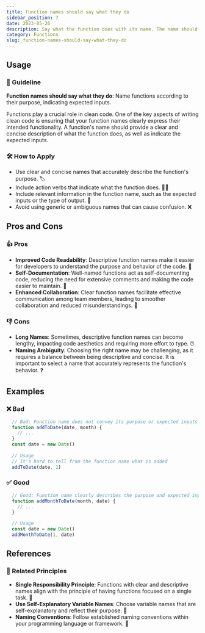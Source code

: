 ```yaml
---
title: Function names should say what they do
sidebar_position: 7
date: 2023-05-26
description: Say what the function does with its name. The name should tell you what it expects as inputs as well.
category: Functions
slug: function-names-should-say-what-they-do
---
```


## Usage

### 📝 Guideline
**Function names should say what they do**: Name functions according to their purpose, indicating expected inputs.

Functions play a crucial role in clean code. One of the key aspects of writing clean code is ensuring that your function names clearly express their intended functionality. A function's name should provide a clear and concise description of what the function does, as well as indicate the expected inputs.

### 🛠️ How to Apply
- Use clear and concise names that accurately describe the function's purpose. 🏷️
- Include action verbs that indicate what the function does. 🏃‍♂️
- Include relevant information in the function name, such as the expected inputs or the type of output. 🔖
- Avoid using generic or ambiguous names that can cause confusion. ❌

## Pros and Cons

### 👍 Pros
- **Improved Code Readability**: Descriptive function names make it easier for developers to understand the purpose and behavior of the code. 📖
- **Self-Documentation**: Well-named functions act as self-documenting code, reducing the need for extensive comments and making the code easier to maintain. 📖
- **Enhanced Collaboration**: Clear function names facilitate effective communication among team members, leading to smoother collaboration and reduced misunderstandings. 🤝

### 👎 Cons
- **Long Names**: Sometimes, descriptive function names can become lengthy, impacting code aesthetics and requiring more effort to type. ⏰
- **Naming Ambiguity**: Choosing the right name may be challenging, as it requires a balance between being descriptive and concise. It is important to select a name that accurately represents the function's behavior. ❓

## Examples

### ❌ Bad
```typescript
  // Bad: Function name does not convey its purpose or expected inputs
  function addToDate(date, month) {
    // ...
  }
  const date = new Date()
  
  // Usage
  // It's hard to tell from the function name what is added
  addToDate(date, 1)
```

### ✅ Good
```typescript
  // Good: Function name clearly describes the purpose and expected inputs
  function addMonthToDate(month, date) {
    // ...
  }

  // Usage
  const date = new Date()
  addMonthToDate(1, date)
```

## References

### 🔀 Related Principles
- **Single Responsibility Principle**: Functions with clear and descriptive names align with the principle of having functions focused on a single task. 🎯
- **Use Self-Explanatory Variable Names**: Choose variable names that are self-explanatory and reflect their purpose. 🔄
- **Naming Conventions**: Follow established naming conventions within your programming language or framework. 📝
